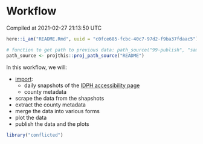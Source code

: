 Workflow
================
Compiled at 2021-02-27 21:13:50 UTC

``` r
here::i_am("README.Rmd", uuid = "c0fce685-fcbc-40c7-97d2-f9ba37fdaac5")

# function to get path to previous data: path_source("99-publish", "sample.csv")
path_source <- projthis::proj_path_source("README")
```

In this workflow, we will:

  - [import](00-import.md):
      - daily snapshots of the [IDPH accessibility
        page](https://coronavirus.iowa.gov/pages/access)
      - county metadata
  - scrape the data from the shapshots
  - extract the county metadata
  - merge the data into various forms
  - plot the data
  - publish the data and the plots

<!-- end list -->

``` r
library("conflicted")
```
